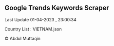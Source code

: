 

## Google Trends Keywords Scraper 
 
Last Update 01-04-2023 , 23:00:34

Country List :
VIETNAM.json



© Abdul Muttaqin 
